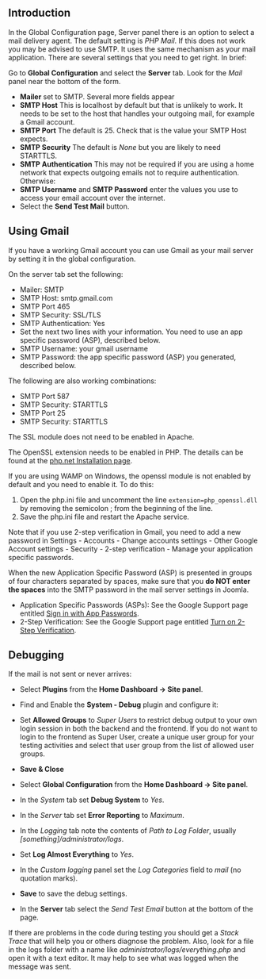 <!-- Filename: How_to_debug_SMTP_mail_in_Joomla_4 / Display title: SMTP mail and Gmail-->

## Introduction

In the Global Configuration page, Server panel there is an option to select a
mail delivery agent. The default setting is *PHP Mail*. If this does not work
you may be advised to use SMTP. It uses the same mechanism as your mail 
application. There are several settings that you need to get right. In brief:

Go to **Global Configuration** and select the **Server** tab. Look for the 
*Mail* panel near the bottom of the form.

- **Mailer** set to SMTP. Several more fields appear
- **SMTP Host** This is localhost by default but that is unlikely to work. It
  needs to be set to the host that handles your outgoing mail, for example a
  Gmail account.
- **SMTP Port** The default is 25. Check that is the value your SMTP Host expects.
- **SMTP Security** The default is *None* but you are likely to need STARTTLS.
- **SMTP Authentication** This may not be required if you are using a home
  network that expects outgoing emails not to require authentication. Otherwise:
- **SMTP Username** and **SMTP Password** enter the values you use to access
  your email account over the internet.
- Select the **Send Test Mail** button.

## Using Gmail

If you have a working Gmail account you can use Gmail as your mail
server by setting it in the global configuration.

On the server tab set the following:

- Mailer: SMTP
- SMTP Host: smtp.gmail.com
- SMTP Port 465
- SMTP Security: SSL/TLS
- SMTP Authentication: Yes
- Set the next two lines with your information. You need to use an app
  specific password (ASP), described below.
- SMTP Username: your gmail username
- SMTP Password: the app specific password (ASP) you generated,
  described below.

The following are also working combinations:

- SMTP Port 587
- SMTP Security: STARTTLS
- SMTP Port 25
- SMTP Security: STARTTLS

The SSL module does not need to be enabled in Apache.

The OpenSSL extension needs to be enabled in PHP. The details can be
found at the [php.net Installation page](https://www.php.net/manual/en/openssl.installation.php).

If you are using WAMP on Windows, the openssl module is not enabled by
default and you need to enable it. To do this:

1.  Open the php.ini file and uncomment the line `extension=php_openssl.dll` 
    by removing the semicolon ; from the beginning of the line.
2.  Save the php.ini file and restart the Apache service.

Note that if you use 2-step verification in Gmail, you need to add a new
password in Settings - Accounts - Change accounts settings - Other
Google Account settings - Security - 2-step verification - Manage your
application specific passwords.

When the new Application Specific Password (ASP) is presented in groups
of four characters separated by spaces, make sure that you **do NOT
enter the spaces** into the SMTP password in the mail server settings in
Joomla.

- Application Specific Passwords (ASPs): See the Google Support page entitled
  [Sign in with App Passwords](https://support.google.com/accounts/answer/185833).
- 2-Step Verification: See the Google Support page entitled 
  [Turn on 2-Step Verification](https://support.google.com/accounts/answer/185839).

## Debugging

If the mail is not sent or never arrives:

- Select **Plugins** from the **Home Dashboard → Site panel**. 
- Find and Enable the **System - Debug** plugin and configure it:
- Set **Allowed Groups** to *Super Users* to restrict debug output to your own 
  login session in both the backend and the frontend. If you do not want to 
  login to the frontend as Super User, create a unique user group for your 
  testing activities and select that user group from the list of allowed user 
  groups.
- **Save & Close**

- Select **Global Configuration** from the **Home Dashboard → Site panel**. 
- In the *System* tab set **Debug System** to *Yes*.
- In the *Server* tab set **Error Reporting** to *Maximum*.
- In the *Logging* tab note the contents of *Path to Log Folder*, 
  usually *\[something\]/administrator/logs*. 
- Set **Log Almost Everything** to *Yes*.
- In the *Custom logging* panel set the *Log Categories* field to *mail* 
  (no quotation marks).
- **Save** to save the debug settings.
- In the **Server** tab select the *Send Test Email* button at the bottom of 
  the page.

If there are problems in the code during testing you should get a *Stack Trace*
that will help you or others diagnose the problem. Also, look for a file in the
logs folder with a name like *administrator/logs/everything.php* and open it
with a text editor. It may help to see what was logged when the message was sent.
